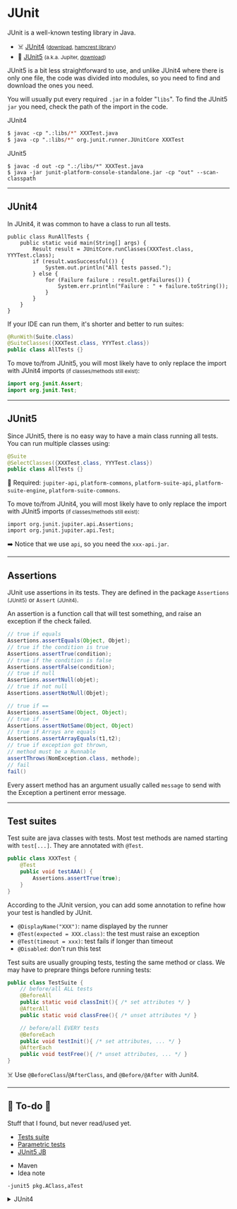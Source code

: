 # JUnit

<div class="row row-cols-md-2"><div>

JUnit is a well-known testing library in Java. 

* ☠️ [JUnit4](https://github.com/junit-team/junit4/wiki/) <small>([download](https://mvnrepository.com/artifact/junit/junit), [hamcrest library](https://mvnrepository.com/artifact/org.hamcrest/hamcrest-all/1.3))</small>
* 🌹 [JUnit5](https://junit.org/junit5/docs/current/user-guide/) <small>(a.k.a. Jupiter, [download](https://mvnrepository.com/artifact/org.junit.platform))</small>

JUnit5 is a bit less straightforward to use, and unlike JUnit4 where there is only one file, the code was divided into modules, so you need to find and download the ones you need.

You will usually put every required `.jar` in a folder "`libs`". To find the JUnit5 `jar` you need, check the path of the import in the code.
</div><div>

JUnit4

```ps
$ javac -cp ".:libs/*" XXXTest.java
$ java -cp ".:libs/*" org.junit.runner.JUnitCore XXXTest
```

JUnit5

```
$ javac -d out -cp ".:/libs/*" XXXTest.java
$ java -jar junit-platform-console-standalone.jar -cp "out" --scan-classpath
```
</div></div>

<hr class="sep-both">

## JUnit4

<div class="row row-cols-md-2"><div>

In JUnit4, it was common to have a class to run all tests.

```
public class RunAllTests {
    public static void main(String[] args) {
        Result result = JUnitCore.runClasses(XXXTest.class, YYYTest.class);
        if (result.wasSuccessful()) {
            System.out.println("All tests passed.");
        } else {
            for (Failure failure : result.getFailures()) {
                System.err.println("Failure : " + failure.toString());
            }
        }
    }
}
```
</div><div>

If your IDE can run them, it's shorter and better to run suites:

```java
@RunWith(Suite.class)
@SuiteClasses({XXXTest.class, YYYTest.class})
public class AllTests {}
```

To move to/from JUnit5, you will most likely have to only replace the import with JUnit4 imports <small>(if classes/methods still exist)</small>:

```java
import org.junit.Assert;
import org.junit.Test;
```
</div></div>

<hr class="sep-both">

## JUnit5

<div class="row row-cols-md-2"><div>

Since JUnit5, there is no easy way to have a main class running all tests. You can run multiple classes using:

```java
@Suite
@SelectClasses({XXXTest.class, YYYTest.class})
public class AllTests {}
```

🍵 Required: `jupiter-api`, `platform-commons`, `platform-suite-api`, `platform-suite-engine`, `platform-suite-commons`.
</div><div>

To move to/from JUnit4, you will most likely have to only replace the import with JUnit5 imports <small>(if classes/methods still exist)</small>:

```
import org.junit.jupiter.api.Assertions;
import org.junit.jupiter.api.Test;
```

➡️ Notice that we use `api`, so you need the `xxx-api.jar`.
</div></div>

<hr class="sep-both">

## Assertions

<div class="row row-cols-md-2"><div>

JUnit use assertions in its tests. They are defined in the package `Assertions` <small>(JUnit5)</small> or `Assert` <small>(JUnit4)</small>.

An assertion is a function call that will test something, and raise an exception if the check failed.

```java
// true if equals
Assertions.assertEquals(Object, Objet);
// true if the condition is true
Assertions.assertTrue(condition);
// true if the condition is false
Assertions.assertFalse(condition);
// true if null
Assertions.assertNull(objet);
// true if not null
Assertions.assertNotNull(Objet);
```
</div><div>

```java
// true if ==
Assertions.assertSame(Object, Object);
// true if !=
Assertions.assertNotSame(Object, Object)
// true if Arrays are equals
Assertions.assertArrayEquals(t1,t2);
// true if exception got thrown,
// method must be a Runnable
assertThrows(NomException.class, methode);
// fail
fail()
```

Every assert method has an argument usually called `message` to send with the Exception a pertinent error message.
</div></div>

<hr class="sep-both">

## Test suites

<div class="row row-cols-md-2"><div>

Test suite are java classes with tests. Most test methods are named starting with `test[...]`. They are annotated with `@Test`.

```java
public class XXXTest {
    @Test
    public void testAAA() {
        Assertions.assertTrue(true);
    }
}
```

According to the JUnit version, you can add some annotation to refine how your test is handled by JUnit.

* `@DisplayName("XXX")`: name displayed by the runner
* `@Test(expected = XXX.class)`: the test must raise an exception
* `@Test(timeout = xxx)`: test fails if longer than timeout
* `@Disabled`: don't run this test
</div><div>

Test suits are usually grouping tests, testing the same method or class. We may have to preprare things before running tests:

```java
public class TestSuite {
    // before/all ALL tests
    @BeforeAll
    public static void classInit(){ /* set attributes */ }
    @AfterAll
    public static void classFree(){ /* unset attributes */ }

    // before/all EVERY tests
    @BeforeEach
    public void testInit(){ /* set attributes, ... */ }
    @AfterEach
    public void testFree(){ /* unset attributes, ... */ }
}
```

☠️ Use `@BeforeClass`/`@AfterClass`, and `@Before/@After` with Junit4.
</div></div>

<hr class="sep-both">

## 👻 To-do 👻

Stuff that I found, but never read/used yet.

<div class="row row-cols-md-2"><div>

* [Tests suite](tests/suite.md)
* [Parametric tests](tests/par.md)
* [JUnit5 JB](https://blog.jetbrains.com/idea/2020/09/writing-tests-with-junit-5/)
</div><div>

* Maven
* Idea note

```
-junit5 pkg.AClass,aTest
```

<details class="details-n">
<summary>JUnit4</summary>

```java
@RunWith(JUnitPlatform.class)
@SelectClasses({anotherClass.class})
// @SelectPackages("tests")
// @SelectPackages({"tests"})
public class MaClasse {

}
```

```java
@RunWith(Suite.class) ;
@Suite.SuiteClasses({ TestClass.class, ... });
public class MyClass {}
```
</details>
</div></div>